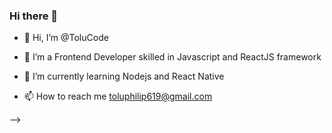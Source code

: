 ### Hi there 👋


- 👋 Hi, I’m @ToluCode
- 👀 I’m a Frontend Developer skilled in Javascript and ReactJS framework
- 🌱 I’m currently learning Nodejs and React Native

- 📫 How to reach me toluphilip619@gmail.com

<!---
ToluCode/ToluCode is a ✨ special ✨ repository because its `README.md` (this file) appears on your GitHub profile.
You can click the Preview link to take a look at your changes.
--->

-->
